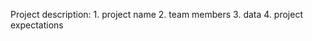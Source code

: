 Project description:
    1. project name
    2. team members
    3. data
    4. project expectations
